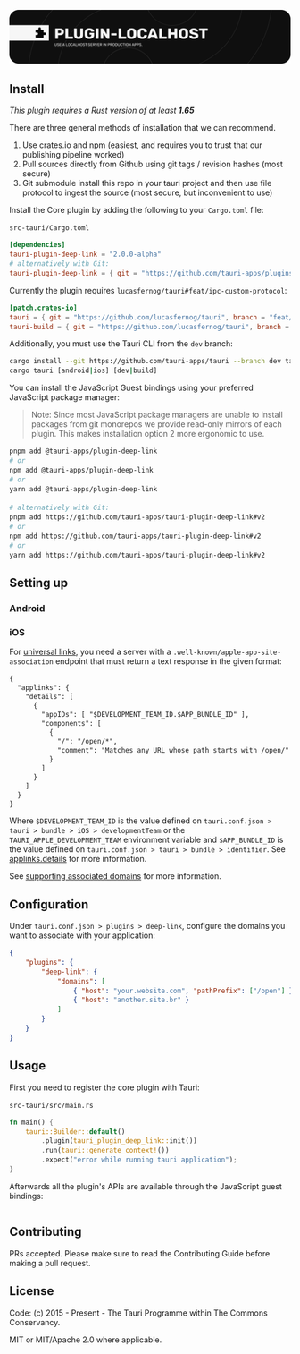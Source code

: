 ![plugin-deep-link](banner.png)

<!-- description -->

## Install

_This plugin requires a Rust version of at least **1.65**_

There are three general methods of installation that we can recommend.

1. Use crates.io and npm (easiest, and requires you to trust that our publishing pipeline worked)
2. Pull sources directly from Github using git tags / revision hashes (most secure)
3. Git submodule install this repo in your tauri project and then use file protocol to ingest the source (most secure, but inconvenient to use)

Install the Core plugin by adding the following to your `Cargo.toml` file:

`src-tauri/Cargo.toml`

```toml
[dependencies]
tauri-plugin-deep-link = "2.0.0-alpha"
# alternatively with Git:
tauri-plugin-deep-link = { git = "https://github.com/tauri-apps/plugins-workspace", branch = "v2" }
```

Currently the plugin requires `lucasfernog/tauri#feat/ipc-custom-protocol`:

```toml
[patch.crates-io]
tauri = { git = "https://github.com/lucasfernog/tauri", branch = "feat/ipc-custom-protocol" }
tauri-build = { git = "https://github.com/lucasfernog/tauri", branch = "feat/ipc-custom-protocol" }
```

Additionally, you must use the Tauri CLI from the `dev` branch:

```sh
cargo install --git https://github.com/tauri-apps/tauri --branch dev tauri-cli
cargo tauri [android|ios] [dev|build]
```

You can install the JavaScript Guest bindings using your preferred JavaScript package manager:

> Note: Since most JavaScript package managers are unable to install packages from git monorepos we provide read-only mirrors of each plugin. This makes installation option 2 more ergonomic to use.

```sh
pnpm add @tauri-apps/plugin-deep-link
# or
npm add @tauri-apps/plugin-deep-link
# or
yarn add @tauri-apps/plugin-deep-link

# alternatively with Git:
pnpm add https://github.com/tauri-apps/tauri-plugin-deep-link#v2
# or
npm add https://github.com/tauri-apps/tauri-plugin-deep-link#v2
# or
yarn add https://github.com/tauri-apps/tauri-plugin-deep-link#v2
```

## Setting up

### Android

### iOS

For [universal links](https://developer.apple.com/documentation/xcode/allowing-apps-and-websites-to-link-to-your-content?language=objc), you need a server with a `.well-known/apple-app-site-association` endpoint that must return a text response in the given format:

```
{
  "applinks": {
    "details": [
      {
        "appIDs": [ "$DEVELOPMENT_TEAM_ID.$APP_BUNDLE_ID" ],
        "components": [
          {
            "/": "/open/*",
            "comment": "Matches any URL whose path starts with /open/"
          }
        ]
      }
    ]
  }
}
```

Where `$DEVELOPMENT_TEAM_ID` is the value defined on `tauri.conf.json > tauri > bundle > iOS > developmentTeam` or the `TAURI_APPLE_DEVELOPMENT_TEAM` environment variable and `$APP_BUNDLE_ID` is the value defined on `tauri.conf.json > tauri > bundle > identifier`. See [applinks.details](https://developer.apple.com/documentation/bundleresources/applinks/details) for more information.

See [supporting associated domains](https://developer.apple.com/documentation/xcode/supporting-associated-domains?language=objc) for more information.

## Configuration

Under `tauri.conf.json > plugins > deep-link`, configure the domains you want to associate with your application:

```json
{
    "plugins": {
        "deep-link": {
            "domains": [
                { "host": "your.website.com", "pathPrefix": ["/open"] },
                { "host": "another.site.br" }
            ]
        }
    }
}
```

## Usage

First you need to register the core plugin with Tauri:

`src-tauri/src/main.rs`

```rust
fn main() {
    tauri::Builder::default()
        .plugin(tauri_plugin_deep_link::init())
        .run(tauri::generate_context!())
        .expect("error while running tauri application");
}
```

Afterwards all the plugin's APIs are available through the JavaScript guest bindings:

```javascript

```

## Contributing

PRs accepted. Please make sure to read the Contributing Guide before making a pull request.

## License

Code: (c) 2015 - Present - The Tauri Programme within The Commons Conservancy.

MIT or MIT/Apache 2.0 where applicable.
